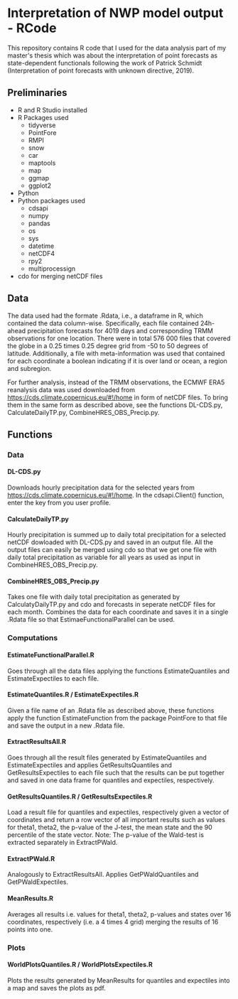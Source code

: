# Interpretation of NWP model output - RCode
This repository contains R code that I used for the data analysis part of my master's thesis which was about the interpretation of point forecasts as state-dependent functionals following the work of Patrick Schmidt (Interpretation of point forecasts with unknown directive, 2019).


## Preliminaries
* R and R Studio installed
* R Packages used
    * tidyverse
    * PointFore
    * RMPI
    * snow
    * car
    * maptools
    * map
    * ggmap
    + ggplot2
* Python
* Python packages used
   * cdsapi
   * numpy
   * pandas
   * os 
   * sys 
   * datetime
   * netCDF4
   * rpy2
   * multiprocessign
* cdo for merging netCDF files

## Data
The data used had the formate .Rdata, i.e., a dataframe in R, which contained the data column-wise. Specifically, each file contained 24h-ahead precipitation forecasts for 4019 days and corresponding TRMM observations for one location. There were in total 576 000 files that covered the globe in a 0.25 times 0.25 degree grid from -50 to 50 degrees of latitude.
Additionally, a file with meta-information was used that contained for each coordinate a boolean indicating if it is over land or ocean, a region and subregion.

For further analysis, instead of the TRMM observations, the ECMWF ERA5 reanalysis data was used downloaded from https://cds.climate.copernicus.eu/#!/home in form of netCDF files. To bring them in the same form as described above, see the functions DL-CDS.py, CalculateDailyTP.py, CombineHRES_OBS_Precip.py. 

## Functions

### Data

#### DL-CDS.py
Downloads hourly precipitation data for the selected years from https://cds.climate.copernicus.eu/#!/home.
In the cdsapi.Client() function, enter the key from you user profile.

#### CalculateDailyTP.py
Hourly precipitation is summed up to daily total precipitation for a selected netCDF dowloaded with DL-CDS.py and saved in an output file. All the output files can easily be merged using cdo so that we get one file with daily total precipitation as variable for all years as used as input in CombineHRES_OBS_Precip.py.

#### CombineHRES_OBS_Precip.py
Takes one file with daily total precipitation as generated by CalculatyDailyTP.py and cdo and forecasts in seperate netCDF files for each month. Combines the data for each coordinate and saves it in a single .Rdata file so that EstimaeFunctionalParallel can be used.

### Computations

#### EstimateFunctionalParallel.R
Goes through all the data files applying the functions EstimateQuantiles and EstimateExpectiles to each file.

#### EstimateQuantiles.R / EstimateExpectiles.R
Given a file name of an .Rdata file as described above, these functions apply the function EstimateFunction from the package PointFore to that file and save the output in a new .Rdata file.

#### ExtractResultsAll.R
Goes through all the result files generated by EstimateQuantiles and EstimateExpectiles and applies GetResultsQuantiles and GetResultsExpectiles to each file such that the results can be put together and saved in one data frame for quantiles and expectiles, respectively.

#### GetResultsQuantiles.R / GetResultsExpectiles.R
Load a result file for quantiles and expectiles, respectively given a vector of coordinates and return a row vector of all important results such as values for theta1, theta2, the p-value of the J-test, the mean state and the 90 percentile of the state vector. Note: The p-value of the Wald-test is extracted separately in ExtractPWald.

#### ExtractPWald.R
Analogously to ExtractResultsAll. Applies GetPWaldQuantiles and GetPWaldExpectiles.

#### MeanResults.R
Averages all results i.e. values for theta1, theta2, p-values and states over 16 coordinates, respectively (i.e. a 4 times 4 grid) merging the results of 16 points into one.

### Plots

#### WorldPlotsQuantiles.R / WorldPlotsExpectiles.R
Plots the results generated by MeanResults for quantiles and expectiles into a map and saves the plots as pdf.
